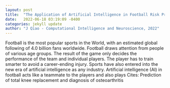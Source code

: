 ```yaml
---
layout: post
title:  "The Application of Artificial Intelligence in Football Risk Prediction"
date:   2022-06-18 03:19:09 -0400
categories: jekyll update
author: "J Qiao - Computational Intelligence and Neuroscience, 2022"
---
```

Football is the most popular sports in the World, with an estimated global following of 4.0 billion fans worldwide. Football draws attention from people of various age groups. The result of the game only decides the performance of the team and individual players. The player has to train smarter to avoid a career-ending injury. Sports have also entered into the new era of artificial intelligence as any industry. Artificial intelligence (AI) in football acts like a teammate to the players and also plays 
Cites: Prediction of total knee replacement and diagnosis of osteoarthritis